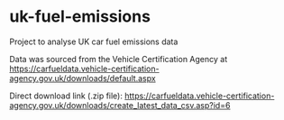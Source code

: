 # uk-fuel-emissions
Project to analyse UK car fuel emissions data

Data was sourced from the Vehicle Certification Agency at https://carfueldata.vehicle-certification-agency.gov.uk/downloads/default.aspx

Direct download link (.zip file): https://carfueldata.vehicle-certification-agency.gov.uk/downloads/create_latest_data_csv.asp?id=6
